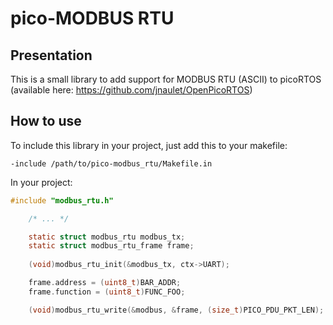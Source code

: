 # pico-MODBUS RTU

## Presentation

This is a small library to add support for MODBUS RTU (ASCII) to picoRTOS (available here: https://github.com/jnaulet/OpenPicoRTOS)

## How to use

To include this library in your project, just add this to your makefile:

```make
-include /path/to/pico-modbus_rtu/Makefile.in
```

In your project:

```c
#include "modbus_rtu.h"

    /* ... */

    static struct modbus_rtu modbus_tx;
    static struct modbus_rtu_frame frame;
 
    (void)modbus_rtu_init(&modbus_tx, ctx->UART);

    frame.address = (uint8_t)BAR_ADDR;
    frame.function = (uint8_t)FUNC_FOO;

    (void)modbus_rtu_write(&modbus, &frame, (size_t)PICO_PDU_PKT_LEN);
```
